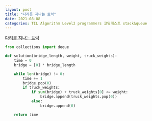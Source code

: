 ```yaml
---
layout: post
title: "다리를 지나는 트럭"
date: 2021-08-08
categories: TIL Algorithm Level2 programmers 코딩테스트 stack&queue
---
```


[다리를 지나는 트럭](https://programmers.co.kr/learn/courses/30/lessons/42583)

```python
from collections import deque

def solution(bridge_length, weight, truck_weights):
    time = 0
    bridge = [0] * bridge_length

    while len(bridge) != 0:
        time += 1
        bridge.pop(0)
        if truck_weights:
            if sum(bridge) + truck_weights[0] <= weight:
                bridge.append(truck_weights.pop(0))
            else:
                bridge.append(0)

    return time
```
